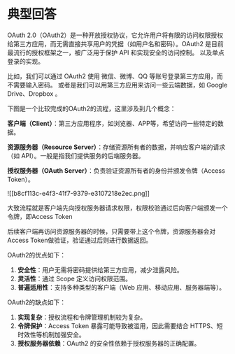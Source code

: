 # 典型回答
OAuth 2.0（OAuth2）是一种开放授权协议，它允许用户将有限的访问权限授权给第三方应用，而无需直接共享用户的凭据（如用户名和密码）。OAuth2 是目前最流行的授权框架之一，被广泛用于保护 API 和实现安全的访问控制。 以及单点登录的实现。



比如，我们可以通过 OAuth2 使用 微信、微博、QQ 等账号登录第三方应用，而不需要输入密码。  或者是我们可以用第三方应用来访问一些云端数据，如 Google Drive、Dropbox 。



下图是一个比较完成的OAuth2的流程，这里涉及到几个概念：



**客户端（Client）**：第三方应用程序，如浏览器、APP等，希望访问一些特定的数据。



**资源服务器（Resource Server）**：存储资源所有者的数据，并响应客户端的请求（如 API）。一般是指我们提供服务的后端服务器。



**授权服务器（OAuth Server）**：负责验证资源所有者的身份并颁发令牌（Access Token）。



![[b8cf113c-e4f3-41f7-9379-e3107218e2ec.png]]



大致流程就是客户端先向授权服务器请求权限，权限校验通过后向客户端颁发一个令牌，即Access Token



后续客户端再访问资源服务器的时候，只需要带上这个令牌，资源服务器会对Access Token做验证，验证通过后则进行数据返回。



OAuth2的优点如下：

1. **安全性**：用户无需将密码提供给第三方应用，减少泄露风险。
2. **灵活性**：通过 Scope 定义访问权限范围。
3. **普遍适用性**：支持多种类型的客户端（Web 应用、移动应用、服务器端等）。



OAuth2的缺点如下：

1. **实现复杂**：授权流程和令牌管理机制较为复杂。
2. **令牌保护**：Access Token 暴露可能导致被滥用，因此需要结合 HTTPS、短时效性等机制加强安全。
3. **授权服务器依赖**：OAuth2 的安全性依赖于授权服务器的正确配置。

